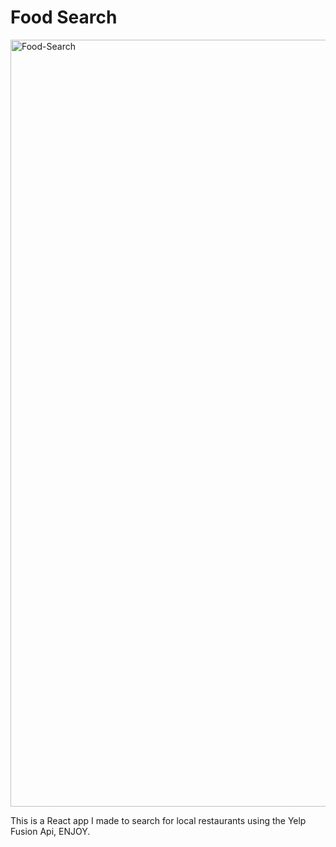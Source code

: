 # Food Search

<img width="1227" alt="Food-Search" src="https://user-images.githubusercontent.com/52433130/109441317-fabac700-7a02-11eb-8a93-7c02c24b96c1.png">

This is a React app I made to search for local restaurants using the Yelp Fusion Api, ENJOY.
